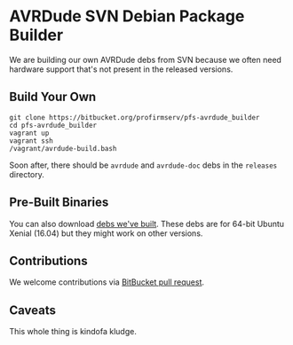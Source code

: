# AVRDude SVN Debian Package Builder

We are building our own AVRDude debs from SVN because we often need hardware support that's not present in the released versions.

## Build Your Own

```
git clone https://bitbucket.org/profirmserv/pfs-avrdude_builder
cd pfs-avrdude_builder
vagrant up
vagrant ssh
/vagrant/avrdude-build.bash
```

Soon after, there should be `avrdude` and `avrdude-doc` debs in the `releases` directory.

## Pre-Built Binaries

You can also download [debs we've built](https://bitbucket.org/profirmserv/pfs-avrdude_builder/downloads). These debs are for 64-bit Ubuntu Xenial (16.04) but they might work on other versions.

## Contributions

We welcome contributions via [BitBucket pull request](https://bitbucket.org/profirmserv/pfs-avrdude_builder/pull-requests/new).

## Caveats

This whole thing is kindofa kludge.
